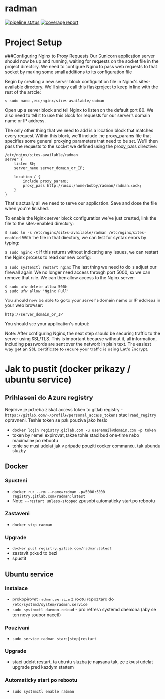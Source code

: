 # radman

[![pipeline status](https://gitlab.fel.cvut.cz/spetlrad/radman/badges/master/pipeline.svg)](https://gitlab.fel.cvut.cz/spetlrad/radman/-/commits/master)
[![coverage report](https://gitlab.fel.cvut.cz/spetlrad/radman/badges/master/coverage.svg)](https://gitlab.fel.cvut.cz/spetlrad/radman/-/commits/master)


# Project Setup


###Configuring Nginx to Proxy Requests
Our Gunicorn application server should now be up and running, waiting for requests on the socket file in the project directory. We need to configure Nginx to pass web requests to that socket by making some small additions to its configuration file.

Begin by creating a new server block configuration file in Nginx's sites-available directory. We'll simply call this flaskproject to keep in line with the rest of the article:

`$ sudo nano /etc/nginx/sites-available/radman`

Open up a server block and tell Nginx to listen on the default port 80. We also need to tell it to use this block for requests for our server's domain name or IP address.

The only other thing that we need to add is a location block that matches every request. Within this block, we'll include the proxy_params file that specifies some general proxying parameters that need to be set. We'll then pass the requests to the socket we defined using the proxy_pass directive:

```
/etc/nginx/sites-available/radman
server {
    listen 80;
    server_name server_domain_or_IP;

    location / {
        include proxy_params;
        proxy_pass http://unix:/home/bobby/radman/radman.sock;
    }
}
```
That's actually all we need to serve our application. Save and close the file when you're finished.

To enable the Nginx server block configuration we've just created, link the file to the sites-enabled directory:

`$ sudo ln -s /etc/nginx/sites-available/radman /etc/nginx/sites-enabled`
With the file in that directory, we can test for syntax errors by typing:

`$ sudo nginx -t`
If this returns without indicating any issues, we can restart the Nginx process to read our new config:

`$ sudo systemctl restart nginx`
The last thing we need to do is adjust our firewall again. We no longer need access through port 5000, so we can remove that rule. We can then allow access to the Nginx server:

```
$ sudo ufw delete allow 5000
$ sudo ufw allow 'Nginx Full'
```
You should now be able to go to your server's domain name or IP address in your web browser:

```
http://server_domain_or_IP
```

You should see your application's output:

Note: After configuring Nginx, the next step should be securing traffic to the server using SSL/TLS. This is important because without it, all information, including passwords are sent over the network in plain text. The easiest way get an SSL certificate to secure your traffic is using Let's Encrypt.


# Jak to pustit (docker prikazy / ubuntu service)

## Prihlaseni do Azure registry
Nejdrive je potreba ziskat access token to gitlab registry - `https://gitlab.com/-/profile/personal_access_tokens` staci `read_regitry` opravneni. Tenhle token se pak pouziva jako heslo

- `docker login registry.gitlab.com -u useremail@domain.com -p token`
- token by nemel expirovat, takze tohle staci bud one-time nebo maximalne po rebootu
- tohle se musi udelat jak v pripade pouziti docker commandu, tak ubundu sluzby

## Docker

### Spusteni

- `docker run --rm --name=radman -p=5000:5000 registry.gitlab.com/radman:latest`
- Note: `--restart unless-stopped` zpusobi automaticky start po rebootu

### Zastaveni

- `docker stop radman`

### Upgrade

- `docker pull registry.gitlab.com/radman:latest`
- zastavit pokud to bezi
- spustit

## Ubuntu service

### Instalace
- prekopirovat `radman.service` z rootu repozitare do `/etc/systemd/system/radman.service`
- `sudo systemctl daemon-reload` - pro refresh systemd daemona (aby se ten novy soubor nacetl)

### Pouzivani
- `sudo service radman start|stop|restart`

### Upgrade
- staci udelat restart, ta ubuntu sluzba je napsana tak, ze zkousi udelat upgrade pred kazdym startem

### Automaticky start po rebootu
- `sudo systemctl enable radman`